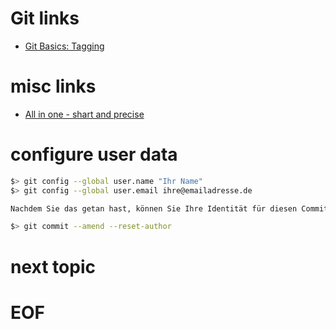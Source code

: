 # Git links

* [Git Basics: Tagging](https://git-scm.com/book/en/v2/Git-Basics-Tagging)

# misc links

* [All in one - shart and precise](https://rogerdudler.github.io/git-guide/index.de.html)

# configure user data
```bash
$> git config --global user.name "Ihr Name"
$> git config --global user.email ihre@emailadresse.de

Nachdem Sie das getan hast, können Sie Ihre Identität für diesen Commit ändern mit:

$> git commit --amend --reset-author
```

# next topic


# EOF


